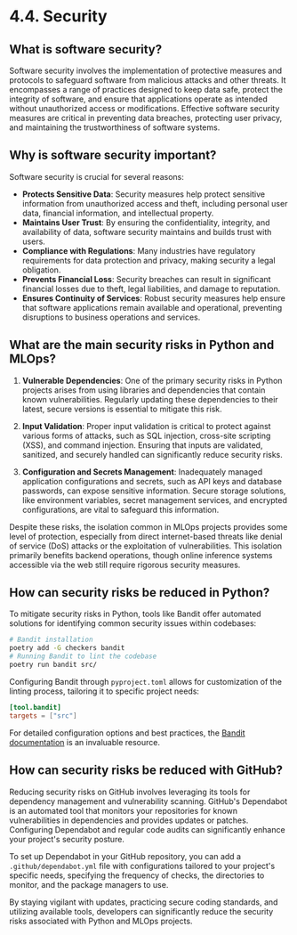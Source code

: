 # 4.4. Security

## What is software security?

Software security involves the implementation of protective measures and protocols to safeguard software from malicious attacks and other threats. It encompasses a range of practices designed to keep data safe, protect the integrity of software, and ensure that applications operate as intended without unauthorized access or modifications. Effective software security measures are critical in preventing data breaches, protecting user privacy, and maintaining the trustworthiness of software systems.

## Why is software security important?

Software security is crucial for several reasons:

- **Protects Sensitive Data**: Security measures help protect sensitive information from unauthorized access and theft, including personal user data, financial information, and intellectual property.
- **Maintains User Trust**: By ensuring the confidentiality, integrity, and availability of data, software security maintains and builds trust with users.
- **Compliance with Regulations**: Many industries have regulatory requirements for data protection and privacy, making security a legal obligation.
- **Prevents Financial Loss**: Security breaches can result in significant financial losses due to theft, legal liabilities, and damage to reputation.
- **Ensures Continuity of Services**: Robust security measures help ensure that software applications remain available and operational, preventing disruptions to business operations and services.

## What are the main security risks in Python and MLOps?

1. **Vulnerable Dependencies**: One of the primary security risks in Python projects arises from using libraries and dependencies that contain known vulnerabilities. Regularly updating these dependencies to their latest, secure versions is essential to mitigate this risk.

2. **Input Validation**: Proper input validation is critical to protect against various forms of attacks, such as SQL injection, cross-site scripting (XSS), and command injection. Ensuring that inputs are validated, sanitized, and securely handled can significantly reduce security risks.

3. **Configuration and Secrets Management**: Inadequately managed application configurations and secrets, such as API keys and database passwords, can expose sensitive information. Secure storage solutions, like environment variables, secret management services, and encrypted configurations, are vital to safeguard this information.

Despite these risks, the isolation common in MLOps projects provides some level of protection, especially from direct internet-based threats like denial of service (DoS) attacks or the exploitation of vulnerabilities. This isolation primarily benefits backend operations, though online inference systems accessible via the web still require rigorous security measures.

## How can security risks be reduced in Python?

To mitigate security risks in Python, tools like Bandit offer automated solutions for identifying common security issues within codebases:

```bash
# Bandit installation
poetry add -G checkers bandit
# Running Bandit to lint the codebase
poetry run bandit src/
```

Configuring Bandit through `pyproject.toml` allows for customization of the linting process, tailoring it to specific project needs:

```toml
[tool.bandit]
targets = ["src"]
```

For detailed configuration options and best practices, the [Bandit documentation](https://bandit.readthedocs.io/en/latest/config.html) is an invaluable resource.

## How can security risks be reduced with GitHub?

Reducing security risks on GitHub involves leveraging its tools for dependency management and vulnerability scanning. GitHub's Dependabot is an automated tool that monitors your repositories for known vulnerabilities in dependencies and provides updates or patches. Configuring Dependabot and regular code audits can significantly enhance your project's security posture.

To set up Dependabot in your GitHub repository, you can add a `.github/dependabot.yml` file with configurations tailored to your project's specific needs, specifying the frequency of checks, the directories to monitor, and the package managers to use.

By staying vigilant with updates, practicing secure coding standards, and utilizing available tools, developers can significantly reduce the security risks associated with Python and MLOps projects.